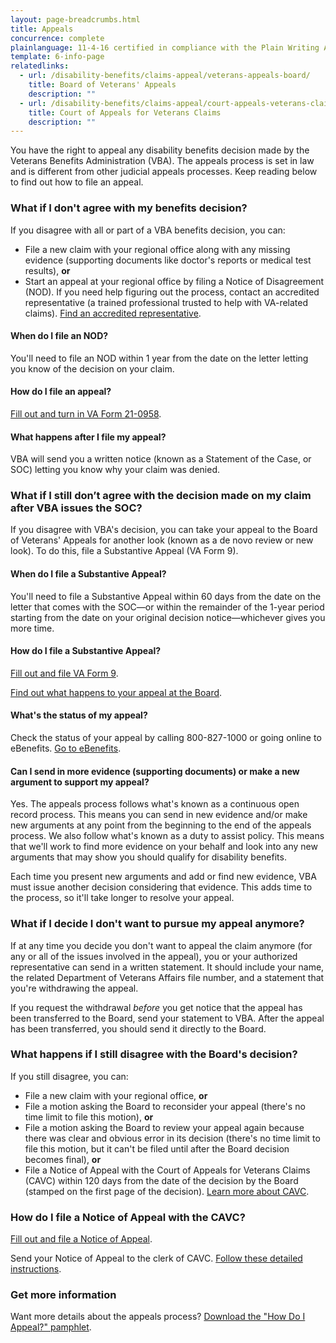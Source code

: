 ```yaml
---
layout: page-breadcrumbs.html
title: Appeals
concurrence: complete
plainlanguage: 11-4-16 certified in compliance with the Plain Writing Act
template: 6-info-page
relatedlinks:
  - url: /disability-benefits/claims-appeal/veterans-appeals-board/
    title: Board of Veterans' Appeals
    description: ""
  - url: /disability-benefits/claims-appeal/court-appeals-veterans-claims/
    title: Court of Appeals for Veterans Claims
    description: ""
---
```


You have the right to appeal any disability benefits decision made by the Veterans Benefits Administration (VBA). The appeals process is set in law and is different from other judicial appeals processes. Keep reading below to find out how to file an appeal.  

<div class="call-out" markdown="0">

### What if I don't agree with my benefits decision?  

If you disagree with all or part of a VBA benefits decision, you can:

- File a new claim with your regional office along with any missing evidence (supporting documents like doctor's reports or medical test results), **or**
- Start an appeal at your regional office by filing a Notice of Disagreement (NOD). If you need help figuring out the process, contact an accredited representative (a trained professional trusted to help with VA-related claims). [Find an accredited representative](/disability-benefits/apply-for-benefits/help/index.html).
</div>

#### When do I file an NOD?

You'll need to file an NOD within 1 year from the date on the letter letting you know of the decision on your claim.

#### How do I file an appeal?

[Fill out and turn in VA Form 21-0958](http://www.vba.va.gov/pubs/forms/VBA-21-0958-ARE.pdf).

#### What happens after I file my appeal?

VBA will send you a written notice (known as a Statement of the Case, or SOC) letting you know why your claim was denied.

### What if I still don’t agree with the decision made on my claim after VBA issues the SOC?

If you disagree with VBA's decision, you can take your appeal to the Board of Veterans' Appeals for another look (known as a de novo review or new look). To do this, file a Substantive Appeal (VA Form 9).

#### When do I file a Substantive Appeal?

You'll need to file a Substantive Appeal within 60 days from the date on the letter that comes with the SOC—or within the remainder of the 1-year period starting from the date on your original decision notice—whichever gives you more time.

#### How do I file a Substantive Appeal?

[Fill out and file VA Form 9](http://www.va.gov/vaforms/va/pdf/VA9.pdf).

[Find out what happens to your appeal at the Board](/disability-benefits/claims-appeal/veterans-appeals-board/).

#### What's the status of my appeal?

Check the status of your appeal by calling <span class="tel">800-827-1000</span> or going online to eBenefits. [Go to eBenefits](https://www.ebenefits.va.gov).

#### Can I send in more evidence (supporting documents) or make a new argument to support my appeal?  

Yes. The appeals process follows what's known as a continuous open record process. This means you can send in new evidence and/or make new arguments at any point from the beginning to the end of the appeals process. We also follow what's known as a duty to assist policy. This means that we'll work to find more evidence on your behalf and look into any new arguments that may show you should qualify for disability benefits. 

Each time you present new arguments and add or find new evidence, VBA must issue another decision considering that evidence. This adds time to the process, so it'll take longer to resolve your appeal.

### What if I decide I don't want to pursue my appeal anymore?

If at any time you decide you don't want to appeal the claim anymore (for any or all of the issues involved in the appeal), you or your authorized representative can send in a written statement. It should include your name, the related Department of Veterans Affairs file number, and a statement that you're withdrawing the appeal.

If you request the withdrawal *before* you get notice that the appeal has been transferred to the Board, send your statement to VBA. After the appeal has been transferred, you should send it directly to the Board.  

### What happens if I still disagree with the Board's decision?

If you still disagree, you can:

  - File a new claim with your regional office, **or**
  - File a motion asking the Board to reconsider your appeal (there's no time limit to file this motion), **or**
  - File a motion asking the Board to review your appeal again because there was clear and obvious error in its decision (there's no time limit to file this motion, but it can't be filed until after the Board decision becomes final), **or**
  - File a Notice of Appeal with the Court of Appeals for Veterans Claims (CAVC) within 120 days from the date of the decision by the Board (stamped on the first page of the decision). [Learn more about CAVC](/disability-benefits/claims-appeal/court-appeals-veterans-claims/).

### How do I file a Notice of Appeal with the CAVC?

[Fill out and file a Notice of Appeal](http://www.uscourts.cavc.gov/forms_fees.php). 

Send your Notice of Appeal to the clerk of CAVC. [Follow these detailed instructions](http://www.uscourts.cavc.gov/appeal.php).

### Get more information

Want more details about the appeals process? [Download the "How Do I Appeal?" pamphlet](http://www.bva.va.gov/docs/Pamphlets/How-Do-I-Appeal-Booklet--508Compliance.pdf).
